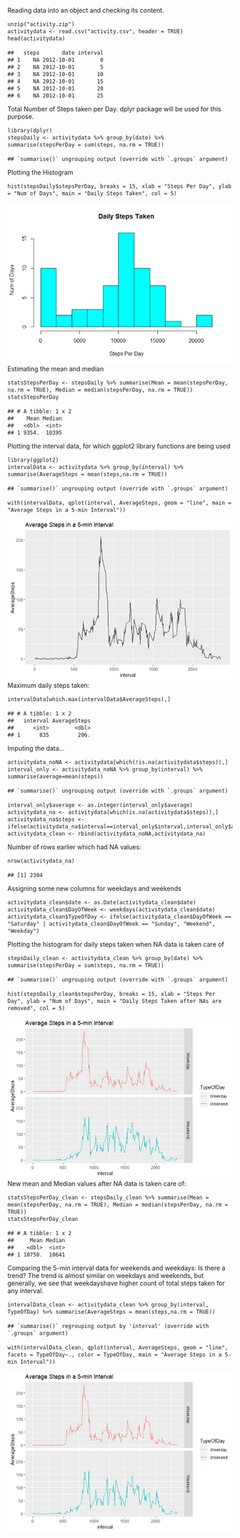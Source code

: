 Reading data into an object and checking its content.

    unzip("activity.zip")
    activitydata <- read.csv("activity.csv", header = TRUE)
    head(activitydata)

    ##   steps       date interval
    ## 1    NA 2012-10-01        0
    ## 2    NA 2012-10-01        5
    ## 3    NA 2012-10-01       10
    ## 4    NA 2012-10-01       15
    ## 5    NA 2012-10-01       20
    ## 6    NA 2012-10-01       25

Total Number of Steps taken per Day. dplyr package will be used for this
purpose.

    library(dplyr)
    stepsDaily <- activitydata %>% group_by(date) %>% summarise(stepsPerDay = sum(steps, na.rm = TRUE))

    ## `summarise()` ungrouping output (override with `.groups` argument)

Plotting the Histogram

    hist(stepsDaily$stepsPerDay, breaks = 15, xlab = "Steps Per Day", ylab = "Num of Days", main = "Daily Steps Taken", col = 5)

![](PA1_template_files/figure-markdown_strict/unnamed-chunk-2-1.png)
Estimating the mean and median

    statsStepsPerDay <- stepsDaily %>% summarise(Mean = mean(stepsPerDay, na.rm = TRUE), Median = median(stepsPerDay, na.rm = TRUE))
    statsStepsPerDay

    ## # A tibble: 1 x 2
    ##    Mean Median
    ##   <dbl>  <int>
    ## 1 9354.  10395

Plotting the interval data, for which ggplot2 library functions are
being used

    library(ggplot2)
    intervalData <- activitydata %>% group_by(interval) %>% summarise(AverageSteps = mean(steps,na.rm = TRUE))

    ## `summarise()` ungrouping output (override with `.groups` argument)

    with(intervalData, qplot(interval, AverageSteps, geom = "line", main = "Average Steps in a 5-min Interval"))

![](PA1_template_files/figure-markdown_strict/unnamed-chunk-4-1.png)
Maximum daily steps taken:

    intervalData[which.max(intervalData$AverageSteps),]

    ## # A tibble: 1 x 2
    ##   interval AverageSteps
    ##      <int>        <dbl>
    ## 1      835         206.

Imputing the data…

    activitydata_noNA <- activitydata[which(!is.na(activitydata$steps)),]
    interval_only <- activitydata_noNA %>% group_by(interval) %>% summarise(average=mean(steps))

    ## `summarise()` ungrouping output (override with `.groups` argument)

    interval_only$average <- as.integer(interval_only$average)
    activitydata_na <- activitydata[which(is.na(activitydata$steps)),]
    activitydata_na$steps <- ifelse(activitydata_na$interval==interval_only$interval,interval_only$average)
    activitydata_clean <- rbind(activitydata_noNA,activitydata_na)

Number of rows earlier which had NA values:

    nrow(activitydata_na)

    ## [1] 2304

Assigning some new columns for weekdays and weekends

    activitydata_clean$date <- as.Date(activitydata_clean$date)
    activitydata_clean$DayOfWeek <- weekdays(activitydata_clean$date)
    activitydata_clean$TypeOfDay <- ifelse(activitydata_clean$DayOfWeek == "Saturday" | activitydata_clean$DayOfWeek == "Sunday", "Weekend", "Weekday")

Plotting the histogram for daily steps taken when NA data is taken care
of

    stepsDaily_clean <- activitydata_clean %>% group_by(date) %>% summarise(stepsPerDay = sum(steps, na.rm = TRUE))

    ## `summarise()` ungrouping output (override with `.groups` argument)

    hist(stepsDaily_clean$stepsPerDay, breaks = 15, xlab = "Steps Per Day", ylab = "Num of Days", main = "Daily Steps Taken after NAs are removed", col = 5)

![](PA1_template_files/figure-markdown_strict/unnamed-chunk-9-1.png) New
mean and Median values after NA data is taken care of:

    statsStepsPerDay_clean <- stepsDaily_clean %>% summarise(Mean = mean(stepsPerDay, na.rm = TRUE), Median = median(stepsPerDay, na.rm = TRUE))
    statsStepsPerDay_clean

    ## # A tibble: 1 x 2
    ##     Mean Median
    ##    <dbl>  <int>
    ## 1 10750.  10641

Comparing the 5-min interval data for weekends and weekdays: Is there a
trend? The trend is almost similar on weekdays and weekends, but
generally, we see that weekdayshave higher count of total steps taken
for any interval.

    intervalData_clean <- activitydata_clean %>% group_by(interval, TypeOfDay) %>% summarise(AverageSteps = mean(steps,na.rm = TRUE))

    ## `summarise()` regrouping output by 'interval' (override with `.groups` argument)

    with(intervalData_clean, qplot(interval, AverageSteps, geom = "line", facets = TypeOfDay~., color = TypeOfDay, main = "Average Steps in a 5-min Interval"))

![](PA1_template_files/figure-markdown_strict/unnamed-chunk-11-1.png)
